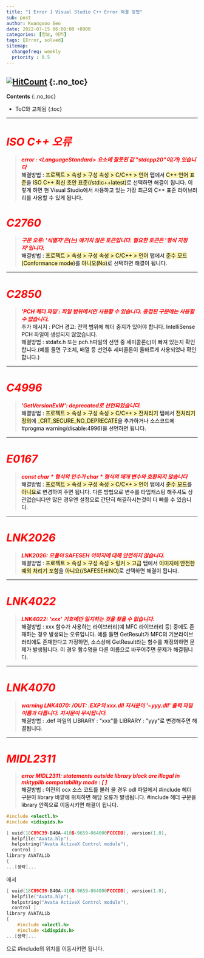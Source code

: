 ```yaml
---
title: "[ Error ] Visual Studio C++ Error 해결 방법" 
sub: post
author: Kwangsoo Seo
date: 2022-07-15 06:00:00 +0900
categories: [정보, 에러]
tags: [Error, solved]
sitemap:
  changefreq: weekly
  priority : 0.5
---
```

[![HitCount](https://hits.dwyl.com/MonosLab/post4.svg?style=flat-square&show=unique)](http://hits.dwyl.com/MonosLab/post4)
{:.no_toc}
---
**Contents**
{:.no_toc}

* ToC와 교체됨
{:toc}  

---
# <span style="color:red">***ISO C++ 오류***</span>   
> ***<span style="color:red">error : \<LanguageStandard\> 요소에 잘못된 값 "stdcpp20"이(가) 있습니다</span>***   
<span style="color:black">해결방법 : <span style="background-color: #FFF5B1">프로젝트 > 속성 > 구성 속성 > C/C++ > 언어</span> 탭에서 <span style="background-color: #FFF5B1">C++ 언어 표준</span>을 <span style="background-color: #FFF5B1">ISO C++ 최신 초안 표준(/std:c++latest)</span>로 선택하면 해결이 됩니다. 이렇게 하면 현 Visual Studio에서 사용하고 있는 가장 최근의 C++ 표준 라이브러리를 사용할 수 있게 됩니다.</span>   

# <span style="color:red">***C2760***</span>   
> ***<span style="color:red">구문 오류: '식별자'은(는) 예기치 않은 토큰입니다. 필요한 토큰은 '형식 지정자'입니다.</span>***   
<span style="color:black">해결방법 : <span style="background-color: #FFF5B1">프로젝트 > 속성 > 구성 속성 > C/C++ > 언어</span> 탭에서 <span style="background-color: #FFF5B1">준수 모드(Conformance mode)</span>를 <span style="background-color: #FFF5B1">아니오(No)</span>로 선택하면 해결이 됩니다.</span>   

---
# <span style="color:red">***C2850***</span>   
> ***<span style="color:red">'PCH 헤더 파일': 파일 범위에서만 사용할 수 있습니다. 중첩된 구문에는 사용할 수 없습니다.</span>***   
<span style="color:black">추가 메시지 : PCH 경고: 전역 범위에 헤더 중지가 있어야 합니다. IntelliSense PCH 파일이 생성되지 않았습니다.   
해결방법 : stdafx.h 또는 pch.h파일의 선언 중 세미콜론(;)이 빠져 있는지 확인합니다.(예를 들면 구조체, 배열 등 선언후 세미콜론이 올바르게 사용되었나 확인합니다.)</span>  

---
# <span style="color:red">***C4996***</span>   
> ***<span style="color:red">'GetVersionExW': deprecated로 선언되었습니다.</span>***   
<span style="color:black">해결방법 : <span style="background-color: #FFF5B1">프로젝트 > 속성 > 구성 속성 > C/C++ > 전처리기</span> 탭에서 <span style="background-color: #FFF5B1">전처리기 정의</span>에 <span style="background-color: #FFF5B1">_CRT_SECURE_NO_DEPRECATE</span>을 추가하거나 소스코드에 #progma warning(disable:4996)을 선언하면 됩니다.</span>   

---
# <span style="color:red">***E0167***</span>   
> ***<span style="color:red">const char * 형식의 인수가 char * 형식의 매개 변수와 호환되지 않습니다</span>***   
<span style="color:black">해결방법 : <span style="background-color: #FFF5B1">프로젝트 > 속성 > 구성 속성 > C/C++ > 언어</span> 탭에서 <span style="background-color: #FFF5B1">준수 모드</span>를 <span style="background-color: #FFF5B1">아니요</span>로 변경하여 주면 됩니다. 다른 방법으로 변수를 타입캐스팅 해주셔도 상관없습니다만 많은 경우엔 설정으로 간단히 해결하시는것이 더 빠를 수 있습니다.</span>   

---
# <span style="color:red">***LNK2026***</span>   
> ***<span style="color:red">LNK2026: 모듈이 SAFESEH 이미지에 대해 안전하지 않습니다.</span>***   
<span style="color:black">해결방법 : <span style="background-color: #FFF5B1">프로젝트 > 속성 > 구성 속성 > 링커 > 고급</span> 탭에서 <span style="background-color: #FFF5B1">이미지에 안전한 예외 처리기 포함</span>을 <span style="background-color: #FFF5B1">아니요(/SAFESEH:NO)</span>로 선택하면 해결이 됩니다.</span>     

---
# <span style="color:red">***LNK4022***</span>   
> ***<span style="color:red">LNK4022: 'xxx' 기호에만 일치하는 것을 찾을 수 없습니다.</span>***   
<span style="color:black">해결방법 : xxx 함수가 사용하는 라이브러리(예 MFC 라이브러리 등) 중에도 존재하는 경우 발생되는 오류입니다. 예를 들면 GetResult가 MFC의 기본라이브러리에도 존재한다고 가정하면, 소스상에 GetResult라는 함수를 재정의하면 문제가 발생됩니다. 이 경우 함수명을 다른 이름으로 바꾸어주면 문제가 해결됩니다.</span>   

---   
# <span style="color:red">***LNK4070***</span>   
> ***<span style="color:red">warning LNK4070: /OUT: .EXP의 xxx.dll 지시문이 '~yyy.dll' 출력 파일 이름과 다릅니다. 지시문이 무시됩니다.</span>***   
<span style="color:black">해결방법 : .def 파일의 LIBRARY : "xxx"를 LIBRARY : "yyy"로 변경해주면 해결됩니다.</span>   

---   
# <span style="color:red">***MIDL2311***</span>   
> ***<span style="color:red">error MIDL2311: statements outside library block are illegal in mktyplib compatability mode : [ ]</span>***   
<span style="color:black">해결방법 : 이전의 ocx 소스 코드를 불러 올 경우 odl 파일에서 #include 헤더 구문이 library 바깥에 위치하면 해당 오류가 발생됩니다. #include 헤더 구문을 library 안쪽으로 이동시키면 해결이 됩니다.</span>   

```cpp   
#include <olectl.h>
#include <idispids.h>

[ uuid(18C89C39-B40A-410B-9659-064000FCCCDB), version(1.0),
  helpfile("Avata.hlp"),
  helpstring("Avata ActiveX Control module"),
  control ]
library AVATALib
{
...[생략]...
```   
에서   
```cpp   
[ uuid(18C89C39-B40A-410B-9659-064000FCCCDB), version(1.0),
  helpfile("Avata.hlp"),
  helpstring("Avata ActiveX Control module"),
  control ]
library AVATALib
{
	#include <olectl.h>
	#include <idispids.h>
...[생략]...
```   
으로 #include의 위치를 이동시키면 됩니다.

